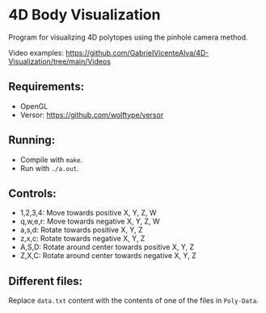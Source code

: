 # 4D Body Visualization

Program for visualizing 4D polytopes using the pinhole camera method.

Video examples: https://github.com/GabrielVicenteAlva/4D-Visualization/tree/main/Videos

## Requirements:

- OpenGL
- Versor: https://github.com/wolftype/versor

## Running:

- Compile with `make`.
- Run with `./a.out`.

## Controls:

- 1,2,3,4: Move towards positive X, Y, Z, W
- q,w,e,r: Move towards negative X, Y, Z, W
- a,s,d: Rotate towards positive X, Y, Z
- z,x,c: Rotate towards negative X, Y, Z
- A,S,D: Rotate around center towards positive X, Y, Z
- Z,X,C: Rotate around center towards negative X, Y, Z

## Different files:

Replace `data.txt` content with the contents of one of the files in `Poly-Data`.
